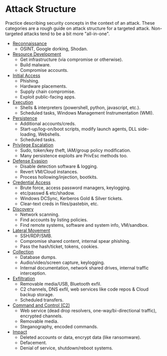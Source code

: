 <br>

# Attack Structure
Practice describing security concepts in the context of an attack. These categories are a rough guide on attack structure for a targeted attack. Non-targeted attacks tend to be a bit more "all-in-one".

- [Reconnaissance](./01_Reconnaissance.md)
	- OSINT, Google dorking, Shodan.
- [Resource Development](./02_Resource_Development.md)
	- Get infrastructure (via compromise or otherwise).
	- Build malware.
	- Compromise accounts.
- [Initial Access](./03_Initial_Access.md)
	- Phishing.
	- Hardware placements.
	- Supply chain compromise.
	- Exploit public-facing apps.
- [Execution](./04_Execution.md)
	- Shells & interpreters (powershell, python, javascript, etc.).
	- Scheduled tasks, Windows Management Instrumentation (WMI).
- [Persistence](./05_Persistence.md)
	- Additional accounts/creds.
	- Start-up/log-on/boot scripts, modify launch agents, DLL side-loading, Webshells.
	- Scheduled tasks.
- [Privilege Escalation](./06_Privilege_Escalation.md)
	- Sudo, token/key theft, IAM/group policy modification.
	- Many persistence exploits are PrivEsc methods too.
- [Defense Evasion](./07_Defense_Evasion.md)
	- Disable detection software & logging.
	- Revert VM/Cloud instances.
	- Process hollowing/injection, bootkits.
- [Credential Access](./08_Credential_Access.md)
	- Brute force, access password managers, keylogging.
	- etc/passwd & etc/shadow.
	- Windows DCSync, Kerberos Gold & Silver tickets.
	- Clear-text creds in files/pastebin, etc.
- [Discovery](./09_Discovery.md)
	- Network scanning.
	- Find accounts by listing policies.
	- Find remote systems, software and system info, VM/sandbox.
- [Lateral Movement](./10_Lateral_Movement.md)
	- SSH/RDP/SMB.
	- Compromise shared content, internal spear phishing.
	- Pass the hash/ticket, tokens, cookies.
- [Collection](./11_Collection.md)
	- Database dumps.
	- Audio/video/screen capture, keylogging.
	- Internal documentation, network shared drives, internal traffic interception.
- [Exfiltration](./12_Exfiltration.md)
	- Removable media/USB, Bluetooth exfil.
	- C2 channels, DNS exfil, web services like code repos & Cloud backup storage.
	- Scheduled transfers.
- [Command and Control (C2)](./13_Command_and_Control.md)
	- Web service (dead drop resolvers, one-way/bi-directional traffic), encrypted channels.
	- Removable media.
	- Steganography, encoded commands.
- [Impact](./14_Impact.md)
	- Deleted accounts or data, encrypt data (like ransomware).
	- Defacement.
	- Denial of service, shutdown/reboot systems.  
<br>